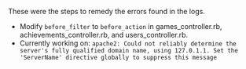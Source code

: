 These were the steps to remedy the errors found in the logs.

* Modify `before_filter` to `before_action` in games_controller.rb, achievements_controller.rb, and users_controller.rb.
* Currently working on: `apache2: Could not reliably determine the server's fully qualified domain name, using 127.0.1.1. Set the 'ServerName' directive globally to suppress this message`

